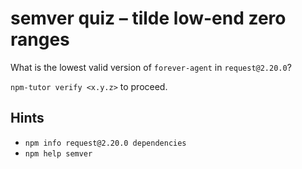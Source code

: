 # semver quiz – tilde low-end zero ranges

What is the lowest valid version of `forever-agent` in `request@2.20.0`?

`npm-tutor verify <x.y.z>` to proceed.

## Hints

* `npm info request@2.20.0 dependencies`
* `npm help semver`
